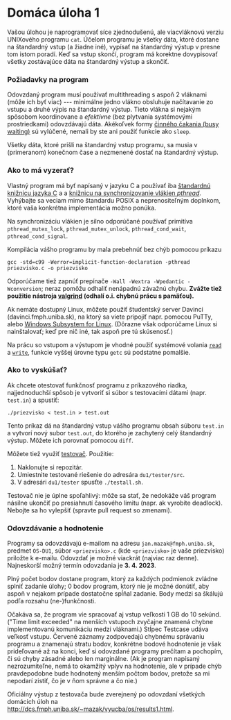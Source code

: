 # Domáca úloha 1

Vašou úlohou je naprogramovať síce zjednodušenú, ale viacvláknovú verziu UNIXového programu `cat`. Účelom programu je všetky dáta, ktoré dostane na štandardný vstup (a žiadne iné), vypísať na štandardný výstup v presne tom istom poradí. Keď sa vstup skončí, program má korektne dovypisovať všetky zostávajúce dáta na štandardný výstup a skončiť.


### Požiadavky na program

Odovzdaný program musí používať multithreading s aspoň 2 vláknami (môže ich byť viac) --- minimálne jedno vlákno obsluhuje načítavanie zo vstupu a druhé výpis na štandardný výstup. Tieto vlákna si nejakým spôsobom koordinovane a _efektívne_ (bez plytvania systémovými prostriedkami) odovzdávajú dáta. Akékoľvek formy [činného čakania (busy waiting)](https://josephmate.github.io/2016-02-04-how-to-avoid-busy-waiting/) sú vylúčené, nemali by ste ani použiť funkcie ako `sleep`. 

Všetky dáta, ktoré prišli na štandardný vstup programu, sa musia v (primeranom) konečnom čase a nezmenené dostať na štandardný výstup.


### Ako to má vyzerať?

Vlastný program má byť napísaný v jazyku C a používať iba [štandardnú knižnicu jazyka C](https://en.wikipedia.org/wiki/C_standard_library) a a [knižnicu na synchronizovanie vlákien _pthread_](pthread.md). Vyhýbajte sa veciam mimo štandardu POSIX a neprenositeľným doplnkom, ktoré vaša konkrétna implementácia možno ponúka.

Na synchronizáciu vlákien je silno odporúčané používať primitíva `pthread_mutex_lock`, `pthread_mutex_unlock`, `pthread_cond_wait`, `pthread_cond_signal`.

Kompilácia vášho programu by mala prebehnúť bez chýb pomocou príkazu

    gcc -std=c99 -Werror=implicit-function-declaration -pthread priezvisko.c -o priezvisko

Odporúčame tiež zapnúť prepínače `-Wall -Wextra -Wpedantic -Wconversion`; neraz pomôžu odhaliť nenápadnú závažnú chybu. **Zvážte tiež použitie nástroja [valgrind](https://valgrind.org/) (odhalí o.i. chybnú prácu s pamäťou).**

Ak nemáte dostupný Linux, môžete použiť študentský server Davinci (davinci.fmph.uniba.sk), na ktorý sa viete pripojiť napr. pomocou PuTTy, alebo [Windows Subsystem for Linux](https://docs.microsoft.com/en-us/windows/wsl/about). (Dôrazne však odporúčame Linux si nainštalovať; keď pre nič iné, tak aspoň pre tú skúsenosť.)

Na prácu so vstupom a výstupom je vhodné použiť systémové volania [`read`](http://man7.org/linux/man-pages/man2/read.2.html) a [`write`](http://man7.org/linux/man-pages/man2/write.2.html), funkcie vyššej úrovne typu `getc` sú podstatne pomalšie.


### Ako to vyskúšať?

Ak chcete otestovať funkčnosť programu z príkazového riadka, najjednoduchší spôsob je vytvoriť si súbor s testovacími dátami (napr. `test.in`) a spustiť:

    ./priezvisko < test.in > test.out

Tento príkaz dá na štandardný vstup vášho programu obsah súboru `test.in` a vytvorí nový subor `test.out`, do ktorého je zachytený celý štandardný výstup. Môžete ich porovnať pomocou `diff`.

Môžete tiež využiť [testovač](tester). Použitie:
1. Naklonujte si repozitár.
2. Umiestnite testované riešenie do adresára `du1/tester/src`.
3. V adresári `du1/tester` spusťte `./testall.sh`.

Testovač nie je úplne spoľahlivý: môže sa stať, že nedokáže váš program násilne ukončiť po presiahnutí časového limitu (napr. ak vyrobíte deadlock). Nebojte sa ho vylepšiť (spravte pull request so zmenami).


### Odovzdávanie a hodnotenie

Programy sa odovzdávajú e-mailom na adresu `jan.mazak@fmph.uniba.sk`, predmet `OS-DU1`, súbor `<priezvisko>.c` (kde `<priezvisko>` je vaše priezvisko) priložte k e-mailu. Odovzdať je možné viackrát (najviac raz denne). Najneskorší možný termín odovzdania je **3. 4. 2023**.

Plný počet bodov dostane program, ktorý za každých podmienok zvládne splniť zadanie úlohy; 0 bodov program, ktorý nie je možné donútiť, aby aspoň v nejakom prípade dostatočne spĺňal zadanie. Body medzi sa škálujú podľa rozsahu (ne-)funkčnosti.

Očakáva sa, že program vie spracovať aj vstup veľkosti 1 GB do 10 sekúnd. ("Time limit exceeded" na menších vstupoch zvyčajne znamená chybne implementovanú komunikáciu medzi vláknami.) Stĺpec Testcase udáva veľkosť vstupu. Červené záznamy zodpovedajú chybnému správaniu programu a znamenajú stratu bodov, konkrétne bodové hodnotenie je však prideľované až na konci, keď si odovzdané programy prečítam a pochopím, či sú chyby zásadné alebo len marginálne. (Ak je program napísaný nezrozumiteľne, nemá to okamžitý vplyv na hodnotenie, ale v prípade chýb pravdepodobne bude hodnotený menším počtom bodov, pretože sa mi nepodarí zistiť, čo je v ňom správne a čo nie.)

Oficiálny výstup z testovača bude zverejnený po odovzdaní všetkých domácich úloh na http://dcs.fmph.uniba.sk/~mazak/vyucba/os/results1.html.

